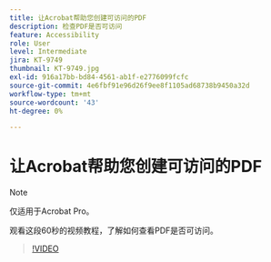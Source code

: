 ```yaml
---
title: 让Acrobat帮助您创建可访问的PDF
description: 检查PDF是否可访问
feature: Accessibility
role: User
level: Intermediate
jira: KT-9749
thumbnail: KT-9749.jpg
exl-id: 916a17bb-bd84-4561-ab1f-e2776099fcfc
source-git-commit: 4e6fbf91e96d26f9ee8f1105ad68738b9450a32d
workflow-type: tm+mt
source-wordcount: '43'
ht-degree: 0%

---
```


# 让Acrobat帮助您创建可访问的PDF

>[!NOTE]
>
>仅适用于Acrobat Pro。

观看这段60秒的视频教程，了解如何查看PDF是否可访问。

>[!VIDEO](https://video.tv.adobe.com/v/340076?quality=12&learn=on&hidetitle=true)
